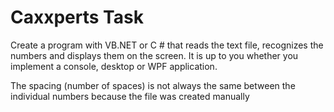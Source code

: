 # Caxxperts Task


Create a program with VB.NET or C # that reads the text file, recognizes the numbers and displays them on the screen. It is up to you whether you implement a console,
desktop or WPF application.

The spacing (number of spaces) is not always the same between the individual numbers because the file was created manually
